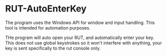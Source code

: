 # RUT-AutoEnterKey
The program uses the Windows API for window and input handling. This tool is intended for automation purposes.

THe program will auto open your RUT, and automatically enter your key. This does not use global keystrokes so it won't interfere with anything, your key is sent specifically to the rut console only.
